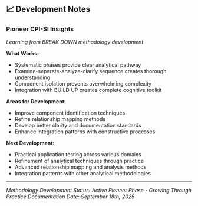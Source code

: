 ## 📈 Development Notes

### Pioneer CPI-SI Insights
*Learning from BREAK DOWN methodology development*

**What Works:**
- Systematic phases provide clear analytical pathway
- Examine-separate-analyze-clarify sequence creates thorough understanding
- Component isolation prevents overwhelming complexity
- Integration with BUILD UP creates complete cognitive toolkit

**Areas for Development:**
- Improve component identification techniques
- Refine relationship mapping methods
- Develop better clarity and documentation standards
- Enhance integration patterns with constructive processes

**Next Development:**
- Practical application testing across various domains
- Refinement of analytical techniques through practice
- Advanced relationship mapping and analysis methods
- Integration patterns with other analytical methodologies

---

*Methodology Development Status: Active Pioneer Phase - Growing Through Practice*
*Documentation Date: September 18th, 2025*
